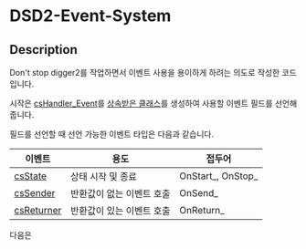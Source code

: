# DSD2-Event-System

## Description

Don't stop digger2를 작업하면서 이벤트 사용을 용이하게 하려는 의도로 작성한 코드입니다.

시작은 [csHandler_Event](https://github.com/Dragnov/DSD2-Event-System/blob/main/csHandler_Event.cs)를 [상속받은 클래스](https://github.com/Dragnov/DSD2-Event-System/blob/main/csHandler_Event_Sample.cs)를 생성하여 사용할 이벤트 필드를 선언해줍니다.

필드를 선언할 때 선언 가능한 이벤트 타입은 다음과 같습니다.

|이벤트|용도|접두어|
|-|-|-|
|[csState](https://github.com/Dragnov/DSD2-Event-System/blob/main/csState.cs)|상태 시작 및 종료|OnStart_, OnStop_|
|[csSender](https://github.com/Dragnov/DSD2-Event-System/blob/main/csSender.cs)|반환값이 없는 이벤트 호출|OnSend_|
|[csReturner](https://github.com/Dragnov/DSD2-Event-System/blob/main/csReturner.cs)|반환값이 있는 이벤트 호출|OnReturn_|

다음은 
